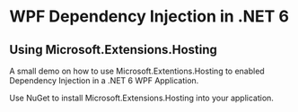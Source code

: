 # WPF Dependency Injection in .NET 6

## Using Microsoft.Extensions.Hosting

A small demo on how to use Microsoft.Extentions.Hosting to enabled Dependency Injection in a .NET 6 WPF Application.

Use NuGet to install Microsoft.Extensions.Hosting into your application.
